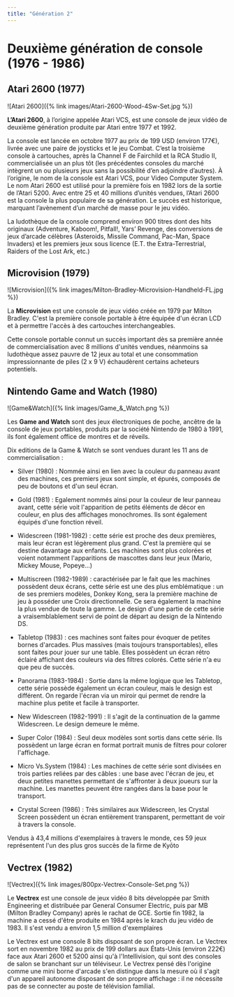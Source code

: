 ```yaml
---
title: "Génération 2"
---
```

# Deuxième génération de console (1976 - 1986)

## Atari 2600 (1977)

![Atari 2600]({% link images/Atari-2600-Wood-4Sw-Set.jpg %})

**L’Atari 2600**, à l’origine appelée Atari VCS, est une console de jeux vidéo de deuxième génération produite par Atari entre 1977 et 1992.

La console est lancée en octobre 1977 au prix de 199 USD (environ 177€), livrée avec une paire de joysticks et le jeu Combat. 
C’est la troisième console à cartouches, après la Channel F de Fairchild et la RCA Studio II, commercialisée un an plus tôt (les précédentes consoles du marché intègrent un ou plusieurs jeux sans la possibilité d’en adjoindre d’autres). 
À l’origine, le nom de la console est Atari VCS, pour Video Computer System. Le nom Atari 2600 est utilisé pour la première fois en 1982 lors de la sortie de l’Atari 5200. 
Avec entre 25 et 40 millions d’unités vendues, l’Atari 2600 est la console la plus populaire de sa génération. Le succès est historique, marquant l’avènement d’un marché de masse pour le jeu vidéo. 

La ludothèque de la console comprend environ 900 titres dont des hits originaux (Adventure, Kaboom!, Pitfall!, Yars’ Revenge, des conversions de jeux d’arcade célèbres (Asteroids, Missile Command, Pac-Man, Space Invaders) et les premiers jeux sous licence (E.T. the Extra-Terrestrial, Raiders of the Lost Ark, etc.)

## Microvision (1979)

![Microvision]({% link images/Milton-Bradley-Microvision-Handheld-FL.jpg %})

La **Microvision** est une console de jeux vidéo créée en 1979 par Milton Bradley. C'est la première console portable à être équipée d'un écran LCD et à permettre l'accès à des cartouches interchangeables.

Cette console portable connut un succès important dès sa première année de commercialisation avec 8 millions d'unités vendues, néanmoins sa ludothèque assez pauvre de 12 jeux au total et une consommation impressionnante de piles (2 x 9 V) échaudèrent certains acheteurs potentiels.

## Nintendo Game and Watch (1980)

![Game&Watch]({% link images/Game_&_Watch.png %})

Les **Game and Watch** sont des jeux électroniques de poche, ancêtre de la console de jeux portables, produits par la société Nintendo de 1980 à 1991, ils font également office de montres et de réveils.

Dix editions de la Game & Watch se sont vendues durant les 11 ans de commercialisation : 

- Silver (1980) : Nommée ainsi en lien avec la couleur du panneau avant des machines, ces premiers jeux sont simple, et épurés, composés de peu de boutons et d'un seul écran.

- Gold (1981) : Egalement nommés ainsi pour la couleur de leur panneau avant, cette série voit l'apparition de petits éléments de décor en couleur, en plus des affichages monochromes. Ils sont également équipés d'une fonction réveil.

- Widescreen (1981-1982) : cette série est proche des deux premières, mais leur écran est légèrement plus grand. C'est la première qui se destine davantage aux enfants. Les machines sont plus colorées et voient notamment l'apparitions de mascottes dans leur jeux (Mario, Mickey Mouse, Popeye...)

- Multiscreen (1982-1989) : caractérisée par le fait que les machines possèdent deux écrans, cette série est une des plus emblématique : un de ses premiers modèles, Donkey Kong, sera la première machine de jeu à posséder une Croix directionnelle. Ce sera également la machine la plus vendue de toute la gamme. Le design d'une partie de cette série a vraisemblablement servi de point de départ au design de la Nintendo DS.

- Tabletop (1983) : ces machines sont faites pour évoquer de petites bornes d'arcades. Plus massives (mais toujours transportables), elles sont faites pour jouer sur une table. Elles possèdent un écran rétro éclairé affichant des couleurs via des filtres colorés. Cette série n'a eu que peu de succès.

- Panorama (1983-1984) : Sortie dans la même logique que les Tabletop, cette série possède également un écran couleur, mais le design est différent. On regarde l'écran via un miroir qui permet de rendre la machine plus petite et facile à transporter.

- New Widescreen (1982-1991) : Il s'agit de la continuation de la gamme Widescreen. Le design demeure le même.

- Super Color (1984) : Seul deux modèles sont sortis dans cette série. Ils possèdent un large écran en format portrait munis de filtres pour colorer l'affichage.

- Micro Vs.System (1984) : Les machines de cette série sont divisées en trois parties reliées par des câbles : une base avec l'écran de jeu, et deux petites manettes permettant de s'affronter à deux joueurs sur la machine. Les manettes peuvent être rangées dans la base pour le transport.

- Crystal Screen (1986) : Très similaires aux Widescreen, les Crystal Screen possèdent un écran entièrement transparent, permettant de voir à travers la console.

Vendus à 43,4 millions d'exemplaires à travers le monde, ces 59 jeux représentent l'un des plus gros succès de la firme de Kyōto

## Vectrex (1982)

![Vectrex]({% link images/800px-Vectrex-Console-Set.png %})

Le **Vectrex** est une console de jeux vidéo 8 bits développée par Smith Engineering et distribuée par General Consumer Electric, puis par MB (Milton Bradley Company) après le rachat de GCE. Sortie fin 1982, la machine a cessé d'être produite en 1984 après le krach du jeu vidéo de 1983. Il s'est vendu a environ 1,5 million d'exemplaires

Le Vectrex est une console 8 bits disposant de son propre écran. Le Vectrex sort en novembre 1982 au prix de 199 dollars aux États-Unis (environ 222€) face aux Atari 2600 et 5200 ainsi qu'à l'Intellivision, qui sont des consoles de salon se branchant sur un téléviseur. 
Le Vectrex pensé dès l'origine comme une mini borne d'arcade s'en distingue dans la mesure où il s'agit d'un appareil autonome disposant de son propre affichage : il ne nécessite pas de se connecter au poste de télévision familial.